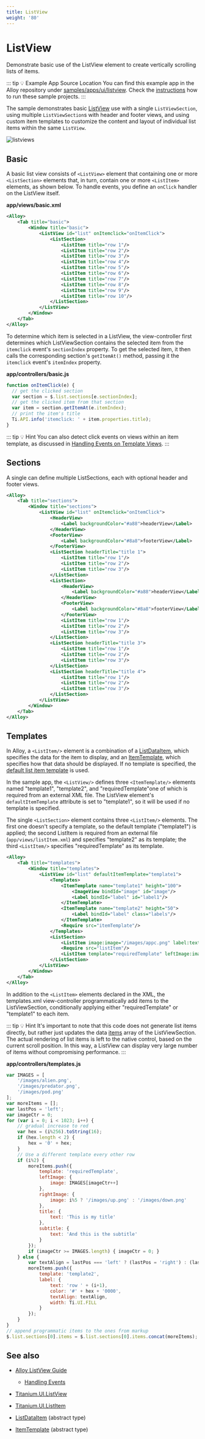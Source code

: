 ```yaml
---
title: ListView
weight: '80'
---
```


# ListView

Demonstrate basic use of the ListView element to create vertically scrolling lists of items.

::: tip 💡 Example App Source Location
You can find this example app in the Alloy repository under [samples/apps/ui/listview](https://github.com/appcelerator/alloy/tree/master/samples/apps/ui/listview). Check the [instructions](/guide/Alloy_Framework/Alloy_Guide/Alloy_Test_Apps/) how to run these sample projects.
:::

The sample demonstrates basic [ListView](#!/api/Titanium.UI.ListView) use with a single `ListViewSection`, using multiple `ListViewSection`s with header and footer views, and using custom item templates to customize the content and layout of individual list items within the same `ListView`.

![listviews](./listviews.png)

## Basic

A basic list view consists of `<ListView>` element that containing one or more `<ListSection>` elements that, in turn, contain one or more `<ListItem>` elements, as shown below. To handle events, you define an `onClick` handler on the ListView itself.

**app/views/basic.xml**

```xml
<Alloy>
    <Tab title="basic">
        <Window title="basic">
            <ListView id="list" onItemclick="onItemClick">
                <ListSection>
                    <ListItem title="row 1"/>
                    <ListItem title="row 2"/>
                    <ListItem title="row 3"/>
                    <ListItem title="row 4"/>
                    <ListItem title="row 5"/>
                    <ListItem title="row 6"/>
                    <ListItem title="row 7"/>
                    <ListItem title="row 8"/>
                    <ListItem title="row 9"/>
                    <ListItem title="row 10"/>
                </ListSection>
            </ListView>
        </Window>
    </Tab>
</Alloy>
```

To determine which item is selected in a ListView, the view-controller first determines which ListViewSection contains the selected item from the `itemclick` event's `sectionIndex` property. To get the selected item, it then calls the corresponding section's `getItemAt()` method, passing it the `itemclick` event's `itemIndex` property.

**app/controllers/basic.js**

```javascript
function onItemClick(e) {
  // get the clicked section
  var section = $.list.sections[e.sectionIndex];
  // get the clicked item from that section
  var item = section.getItemAt(e.itemIndex);
  // print the item's title
  Ti.API.info('itemclick: ' + item.properties.title);
}
```

::: tip 💡 Hint
You can also detect click events on views within an item template, as discussed in [Handling Events on Template Views](/guide/Titanium_SDK/Titanium_SDK_How-tos/User_Interface_Deep_Dives/ListViews/Alloy_ListView_Guide/#handling-events-on-template-views).
:::

## Sections

A single can define multiple ListSections, each with optional header and footer views.

```xml
<Alloy>
    <Tab title="sections">
        <Window title="sections">
            <ListView id="list" onItemclick="onItemClick">
                <HeaderView>
                    <Label backgroundColor="#a88">headerView</Label>
                </HeaderView>
                <FooterView>
                    <Label backgroundColor="#8a8">footerView</Label>
                </FooterView>
                <ListSection headerTitle="title 1">
                    <ListItem title="row 1"/>
                    <ListItem title="row 2"/>
                    <ListItem title="row 3"/>
                </ListSection>
                <ListSection>
                    <HeaderView>
                        <Label backgroundColor="#a88">headerView</Label>
                    </HeaderView>
                    <FooterView>
                        <Label backgroundColor="#8a8">footerView</Label>
                    </FooterView>
                    <ListItem title="row 1"/>
                    <ListItem title="row 2"/>
                    <ListItem title="row 3"/>
                </ListSection>
                <ListSection headerTitle="title 3">
                    <ListItem title="row 1"/>
                    <ListItem title="row 2"/>
                    <ListItem title="row 3"/>
                </ListSection>
                <ListSection headerTitle="title 4">
                    <ListItem title="row 1"/>
                    <ListItem title="row 2"/>
                    <ListItem title="row 3"/>
                </ListSection>
            </ListView>
        </Window>
    </Tab>
</Alloy>
```

## Templates

In Alloy, a `<ListItem/>` element is a combination of a [ListDataItem](#!/api/ListDataItem), which specifies the data for the item to display, and an [ItemTemplate](#!/api/ItemTemplate), which specifies how that data should be displayed. If no template is specified, the [default list item template](#!/api/Titanium.UI-property-LIST_ITEM_TEMPLATE_DEFAULT) is used.

In the sample app, the `<ListView/>` defines three `<ItemTemplate/>` elements named "template1", "template2", and "requiredTemplate"one of which is required from an external XML file. The ListView element's `defaultItemTemplate` attribute is set to "template1", so it will be used if no template is specified.

The single `<ListSection>` element contains three `<ListItem/>` elements. The first one doesn't specify a template, so the default template ("template1") is applied; the second ListItem is required from an external file (`app/views/listItem.xml`) and specifies "template2" as its template; the third `<ListItem/>` specifies "requiredTemplate" as its template.

```xml
<Alloy>
    <Tab title="templates">
        <Window title="templates">
            <ListView id="list" defaultItemTemplate="template1">
                <Templates>
                    <ItemTemplate name="template1" height="100">
                        <ImageView bindId="image" id="image"/>
                        <Label bindId="label" id="label1"/>
                    </ItemTemplate>
                    <ItemTemplate name="template2" height="50">
                        <Label bindId="label" class="labels"/>
                    </ItemTemplate>
                    <Require src="itemTemplate"/>
                </Templates>
                <ListSection>
                    <ListItem image:image="/images/appc.png" label:text="this is some text"/>
                    <Require src="listItem"/>
                    <ListItem template="requiredTemplate" leftImage:image="/images/alien.png" rightImage:image="/images/up.png" title:text="Alien" subtitle:text="In space, no one can hear you scream"/>
                </ListSection>
            </ListView>
        </Window>
    </Tab>
</Alloy>
```

In addition to the `<ListItem>` elements declared in the XML, the templates.xml view-controller programmatically add items to the ListViewSection, conditionally applying either "requiredTemplate" or "template1" to each item.

::: tip 💡 Hint
It's important to note that this code does not generate list items directly, but rather just updates the data [items](#!/api/Titanium.UI.ListSection-property-items) array of the ListViewSection. The actual rendering of list items is left to the native control, based on the current scroll position. In this way, a ListView can display very large number of items without compromising performance.
:::

**app/controllers/templates.js**

```javascript
var IMAGES = [
    '/images/alien.png',
    '/images/predator.png',
    '/images/pod.png'
];
var moreItems = [];
var lastPos = 'left';
var imageCtr = 0;
for (var i = 0; i < 1023; i++) {
    // gradual increase to red
    var hex = (i%256).toString(16);
    if (hex.length < 2) {
        hex = '0' + hex;
    }
    // Use a different template every other row
    if (i%2) {
        moreItems.push({
            template: 'requiredTemplate',
            leftImage: {
                image: IMAGES[imageCtr++]
            },
            rightImage: {
                image: i%5 ? '/images/up.png' : '/images/down.png'
            },
            title: {
                text: 'This is my title'
            },
            subtitle: {
                text: 'And this is the subtitle'
            }
        });
        if (imageCtr >= IMAGES.length) { imageCtr = 0; }
    } else {
        var textAlign = lastPos === 'left' ? (lastPos = 'right') : (lastPos = 'left');
        moreItems.push({
            template: 'template2',
            label: {
                text: 'row ' + (i+1),
                color: '#' + hex + '0000',
                textAlign: textAlign,
                width: Ti.UI.FILL
            }
        });
    }
}
// append programmatic items to the ones from markup
$.list.sections[0].items = $.list.sections[0].items.concat(moreItems);
```

## See also

* [Alloy ListView Guide](/guide/Titanium_SDK/Titanium_SDK_How-tos/User_Interface_Deep_Dives/ListViews/Alloy_ListView_Guide/)

    * [Handling Events](/guide/Titanium_SDK/Titanium_SDK_How-tos/User_Interface_Deep_Dives/ListViews/Alloy_ListView_Guide/#handling-events)

* [Titanium.UI.ListView](#!/api/Titanium.UI.ListView)

* [Titanium.UI.ListItem](#!/api/Titanium.UI.ListItem)

* [ListDataItem](#!/api/ListDataItem) (abstract type)

* [ItemTemplate](#!/api/ItemTemplate) (abstract type)
